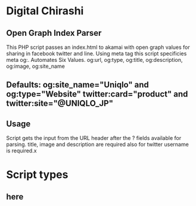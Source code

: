 # Digital Chirashi
## Open Graph Index Parser
 This PHP script passes an index.html to akamai with open graph values for sharing in facebook twitter and line.
 Using meta tag this script specificies meta og:<properties>.
 Automates Six Values. og:url, og:type, og:title, og:description, og:image, og:site_name
## Defaults: og:site_name="Uniqlo" and og:type="Website" twitter:card="product" and twitter:site="@UNIQLO_JP"
## Usage
 Script gets the input from the URL header after the ? fields available for parsing. 
 title, image and description are required also for twitter username is required.x
# Script types
## here
